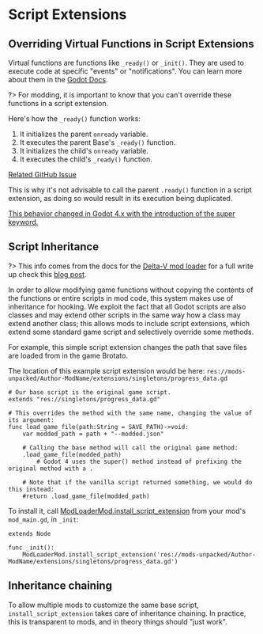 # Script Extensions
## Overriding Virtual Functions in Script Extensions
Virtual functions are functions like `_ready()` or `_init()`. They are used to execute code at specific "events" or "notifications". You can learn more about them in the [Godot Docs](https://docs.godotengine.org/en/3.5/tutorials/scripting/overridable_functions.html).

?> For modding, it is important to know that you can't override these functions in a script extension.

Here's how the `_ready()` function works:
1. It initializes the parent `onready` variable.
2. It executes the parent Base's `_ready()` function.
3. It initializes the child's `onready` variable.
4. It executes the child's `_ready()` function.

[Related GitHub Issue](https://github.com/godotengine/godot/issues/33620#issuecomment-553912225)

This is why it's not advisable to call the parent `.ready()` function in a script extension, as doing so would result in its execution being duplicated.

[This behavior changed in Godot 4.x with the introduction of the super keyword.](https://docs.godotengine.org/en/latest/tutorials/scripting/gdscript/gdscript_basics.html#inheritance)


## Script Inheritance
?> This info comes from the docs for the [Delta-V mod loader](https://gitlab.com/Delta-V-Modding/Mods/-/blob/main/MODDING.md) for a full write up check this [blog post](https://blog.cy.md/2022/05/27/modding-for-godot/).

In order to allow modifying game functions without copying the contents of the functions or entire scripts in mod code, this system makes use of inheritance for hooking. We exploit the fact that all Godot scripts are also classes and may extend other scripts in the same way how a class may extend another class; this allows mods to include script extensions, which extend some standard game script and selectively override some methods.

For example, this simple script extension changes the path that save files are loaded from in the game Brotato.

The location of this example script extension would be here: `res://mods-unpacked/Author-ModName/extensions/singletons/progress_data.gd`

```gdscript
# Our base script is the original game script.
extends "res://singletons/progress_data.gd"

# This overrides the method with the same name, changing the value of its argument:
func load_game_file(path:String = SAVE_PATH)->void:
	var modded_path = path + "--modded.json"

	# Calling the base method will call the original game method:
	.load_game_file(modded_path)
        # Godot 4 uses the super() method instead of prefixing the original method with a .

	# Note that if the vanilla script returned something, we would do this instead:
	#return .load_game_file(modded_path)
```

To install it, call [ModLoaderMod.install_script_extension]() from your mod's `mod_main.gd`, in `_init`:

```gdscript
extends Node

func _init():
	ModLoaderMod.install_script_extension('res://mods-unpacked/Author-ModName/extensions/singletons/progress_data.gd')
```


## Inheritance chaining
To allow multiple mods to customize the same base script, `install_script_extension` takes care of inheritance chaining. In practice, this is transparent to mods, and in theory things should "just work".